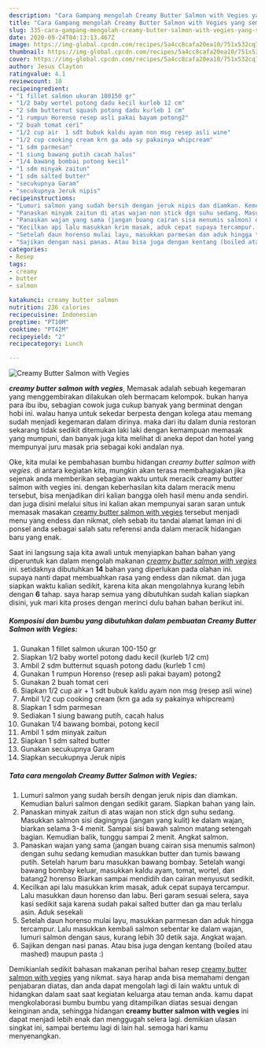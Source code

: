 ```yaml
---
description: "Cara Gampang mengolah Creamy Butter Salmon with Vegies yang sempurna"
title: "Cara Gampang mengolah Creamy Butter Salmon with Vegies yang sempurna"
slug: 335-cara-gampang-mengolah-creamy-butter-salmon-with-vegies-yang-sempurna
date: 2020-09-24T04:13:13.467Z
image: https://img-global.cpcdn.com/recipes/5a4cc8cafa20ea10/751x532cq70/creamy-butter-salmon-with-vegies-foto-resep-utama.jpg
thumbnail: https://img-global.cpcdn.com/recipes/5a4cc8cafa20ea10/751x532cq70/creamy-butter-salmon-with-vegies-foto-resep-utama.jpg
cover: https://img-global.cpcdn.com/recipes/5a4cc8cafa20ea10/751x532cq70/creamy-butter-salmon-with-vegies-foto-resep-utama.jpg
author: Jesus Clayton
ratingvalue: 4.1
reviewcount: 10
recipeingredient:
- "1 fillet salmon ukuran 100150 gr"
- "1/2 baby wortel potong dadu kecil kurleb 12 cm"
- "2 sdm butternut squash potong dadu kurleb 1 cm"
- "1 rumpun Horenso resep asli pakai bayam potong2"
- "2 buah tomat ceri"
- "1/2 cup air  1 sdt bubuk kaldu ayam non msg resep asli wine"
- "1/2 cup cooking cream krn ga ada sy pakainya whipcream"
- "1 sdm parmesan"
- "1 siung bawang putih cacah halus"
- "1/4 bawang bombai potong kecil"
- "1 sdm minyak zaitun"
- "1 sdm salted butter"
- "secukupnya Garam"
- "secukupnya Jeruk nipis"
recipeinstructions:
- "Lumuri salmon yang sudah bersih dengan jeruk nipis dan diamkan. Kemudian baluri salmon dengan sedikit garam. Siapkan bahan yang lain."
- "Panaskan minyak zaitun di atas wajan non stick dgn suhu sedang. Masukkan salmon sisi dagingnya (jangan yang kulit) ke dalam wajan, biarkan selama 3-4 menit. Sampai sisi bawah salmon matang setengah bagian. Kemudian balik, tunggu sampai 2 menit. Angkat salmon."
- "Panaskan wajan yang sama (jangan buang cairan sisa menumis salmon) dengan suhu sedang kemudian masukkan butter dan tumis bawang putih. Setelah harum baru masukkan bawang bombay. Setelah wangi bawang bombay keluar, masukkan kaldu ayam, tomat, wortel, dan batang2 horenso Biarkan sampai mendidih dan cairan menyusut sedikit."
- "Kecilkan api lalu masukkan krim masak, aduk cepat supaya tercampur. Lalu masukkan daun horenso dan labu. Beri garam sesuai selera, saya kasi sedikit saja karena sudah pakai salted butter dan ga mau terlalu asin. Aduk sesekali"
- "Setelah daun horenso mulai layu, masukkan parmesan dan aduk hingga tercampur. Lalu masukkan kembali salmon sebentar ke dalam wajan, lumuri salmon dengan saus, kurang lebih 30 detik saja. Angkat wajan."
- "Sajikan dengan nasi panas. Atau bisa juga dengan kentang (boiled atau mashed) maupun pasta :)"
categories:
- Resep
tags:
- creamy
- butter
- salmon

katakunci: creamy butter salmon 
nutrition: 236 calories
recipecuisine: Indonesian
preptime: "PT10M"
cooktime: "PT42M"
recipeyield: "2"
recipecategory: Lunch

---
```



![Creamy Butter Salmon with Vegies](https://img-global.cpcdn.com/recipes/5a4cc8cafa20ea10/751x532cq70/creamy-butter-salmon-with-vegies-foto-resep-utama.jpg)

<b><i>creamy butter salmon with vegies</i></b>, Memasak adalah sebuah kegemaran yang menggembirakan dilakukan oleh bermacam kelompok. bukan hanya para ibu ibu, sebagian cowok juga cukup banyak yang berminat dengan hobi ini. walau hanya untuk sekedar berpesta dengan kolega atau memang sudah menjadi kegemaran dalam dirinya. maka dari itu dalam dunia restoran sekarang tidak sedikit ditemukan laki laki dengan kemampuan memasak yang mumpuni, dan banyak juga kita melihat di aneka depot dan hotel yang mempunyai juru masak pria sebagai koki andalan nya.

Oke, kita mulai ke pembahasan bumbu hidangan <i>creamy butter salmon with vegies</i>. di antara kegiatan kita, mungkin akan terasa membahagiakan jika sejenak anda memberikan sebagian waktu untuk meracik creamy butter salmon with vegies ini. dengan keberhasilan kita dalam meracik menu tersebut, bisa menjadikan diri kalian bangga oleh hasil menu anda sendiri. dan juga disini melalui situs ini kalian akan mempunyai saran saran untuk memasak masakan <u>creamy butter salmon with vegies</u> tersebut menjadi menu yang endess dan nikmat, oleh sebab itu tandai alamat laman ini di ponsel anda sebagai salah satu referensi anda dalam meracik hidangan baru yang enak.




Saat ini langsung saja kita awali untuk menyiapkan bahan bahan yang diperuntuk kan dalam mengolah makanan <u><i>creamy butter salmon with vegies</i></u> ini. setidaknya dibutuhkan <b>14</b> bahan yang diperlukan pada olahan ini. supaya nanti dapat membuahkan rasa yang endess dan nikmat. dan juga siapkan waktu kalian sedikit, karena kita akan mengolahnya kurang lebih dengan <b>6</b> tahap. saya harap semua yang dibutuhkan sudah kalian siapkan disini, yuk mari kita proses dengan merinci dulu bahan bahan berikut ini.

<!--inarticleads1-->

##### Komposisi dan bumbu yang dibutuhkan dalam pembuatan Creamy Butter Salmon with Vegies:

1. Gunakan 1 fillet salmon ukuran 100-150 gr
1. Siapkan 1/2 baby wortel potong dadu kecil (kurleb 1/2 cm)
1. Ambil 2 sdm butternut squash potong dadu (kurleb 1 cm)
1. Gunakan 1 rumpun Horenso (resep asli pakai bayam) potong2
1. Gunakan 2 buah tomat ceri
1. Siapkan 1/2 cup air + 1 sdt bubuk kaldu ayam non msg (resep asli wine)
1. Ambil 1/2 cup cooking cream (krn ga ada sy pakainya whipcream)
1. Siapkan 1 sdm parmesan
1. Sediakan 1 siung bawang putih, cacah halus
1. Gunakan 1/4 bawang bombai, potong kecil
1. Ambil 1 sdm minyak zaitun
1. Siapkan 1 sdm salted butter
1. Gunakan secukupnya Garam
1. Siapkan secukupnya Jeruk nipis




<!--inarticleads2-->

##### Tata cara mengolah Creamy Butter Salmon with Vegies:

1. Lumuri salmon yang sudah bersih dengan jeruk nipis dan diamkan. Kemudian baluri salmon dengan sedikit garam. Siapkan bahan yang lain.
1. Panaskan minyak zaitun di atas wajan non stick dgn suhu sedang. Masukkan salmon sisi dagingnya (jangan yang kulit) ke dalam wajan, biarkan selama 3-4 menit. Sampai sisi bawah salmon matang setengah bagian. Kemudian balik, tunggu sampai 2 menit. Angkat salmon.
1. Panaskan wajan yang sama (jangan buang cairan sisa menumis salmon) dengan suhu sedang kemudian masukkan butter dan tumis bawang putih. Setelah harum baru masukkan bawang bombay. Setelah wangi bawang bombay keluar, masukkan kaldu ayam, tomat, wortel, dan batang2 horenso Biarkan sampai mendidih dan cairan menyusut sedikit.
1. Kecilkan api lalu masukkan krim masak, aduk cepat supaya tercampur. Lalu masukkan daun horenso dan labu. Beri garam sesuai selera, saya kasi sedikit saja karena sudah pakai salted butter dan ga mau terlalu asin. Aduk sesekali
1. Setelah daun horenso mulai layu, masukkan parmesan dan aduk hingga tercampur. Lalu masukkan kembali salmon sebentar ke dalam wajan, lumuri salmon dengan saus, kurang lebih 30 detik saja. Angkat wajan.
1. Sajikan dengan nasi panas. Atau bisa juga dengan kentang (boiled atau mashed) maupun pasta :)




Demikianlah sedikit bahasan makanan perihal bahan resep <u>creamy butter salmon with vegies</u> yang nikmat. saya harap anda bisa memahami dengan penjabaran diatas, dan anda dapat mengolah lagi di lain waktu untuk di hidangkan dalam saat saat kegiatan keluarga atau teman anda. kamu dapat mengkolaborasi bumbu bumbu yang ditampilkan diatas sesuai dengan keinginan anda, sehingga hidangan <b>creamy butter salmon with vegies</b> ini dapat menjadi lebih enak dan menggugah selera lagi. demikian ulasan singkat ini, sampai bertemu lagi di lain hal. semoga hari kamu menyenangkan.
